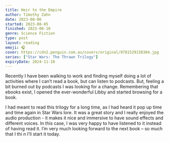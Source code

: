 ```yaml
---
title: Heir to the Empire
author: Timothy Zahn
date: 2023-08-06
started: 2023-08-05
finished: 2023-08-10
genre: Science Fiction
type: post
layout: reading
emoji: 🎧
cover: https://cdn2.penguin.com.au/covers/original/9781529150384.jpg
series: ["Star Wars: The Thrawn Trilogy"]
expiryDate: 2024-11-10
---
```


Recently I have been walking to work and finding myself doing a lot of activities where I can’t read a book, but can listen to podcasts. But, feeling a bit burned out by podcasts I was looking for a change. Remembering that ebooks exist, I opened the ever-wonderful Libby and started browsing for a book.

I had meant to read this trilogy for a long time, as I had heard it pop up time and time again in Star Wars lore. It was a great story and I really enjoyed the audio production - it makes it nice and immersive to have sound effects and different voices. In this case, I was very happy to have listened to it instead of having read it. I’m very much looking forward to the next book – so much that I thi n I’ll start it today.
